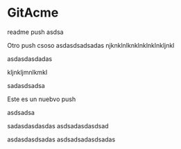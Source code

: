 # GitAcme
readme push
asdsa

Otro push
csoso
asdasdsadsadas
njknklnlknklnklnklnkljnkl

asdasdasdadas

kljnkljmnlkmkl


sadasdsadsa


Este es un nuebvo push

asdsadsa


sadasdasdasdas
asdsadasdasdsad


asdasdasdsadas
asdsadsadasdsadas
